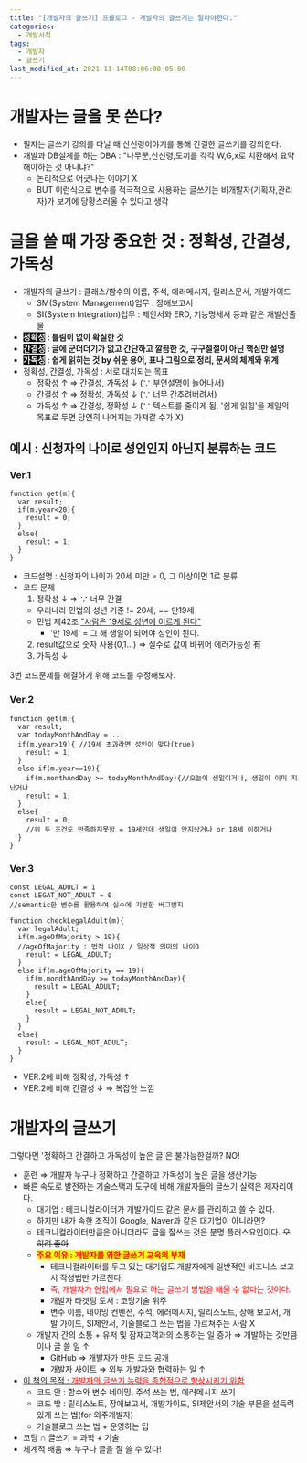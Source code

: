 ```yaml
---
title: "[개발자의 글쓰기] 프롤로그 - 개발자의 글쓰기는 달라야한다."
categories:
  - 개발서적
tags:
  - 개발자
  - 글쓰기
last_modified_at: 2021-11-14T08:06:00-05:00
---
```


# 개발자는 글을 못 쓴다?
- 필자는 글쓰기 강의를 다닐 때 산신령이야기를 통해 간결한 글쓰기를 강의한다.
- 개발과 DB설계를 하는 DBA : "나무꾼,산신령,도끼를 각각 W,G,x로 치환해서 요약해야하는 것 아니냐?"
  - 논리적으로 어긋나는 이야기 X
  - BUT 이런식으로 변수를 적극적으로 사용하는 글쓰기는 비개발자(기획자,관리자)가 보기에 당황스러울 수 있다고 생각

# 글을 쓸 때 가장 중요한 것 : 정확성, 간결성, 가독성
- 개발자의 글쓰기 : 클래스/함수의 이름, 주석, 에러메시지, 릴리스문서, 개발가이드
  - SM(System Management)업무 : 장애보고서 
  - SI(System Integration)업무 : 제안서와 ERD, 기능명세서 등과 같은 개발산출물
- **<mark style="background-color: black;"><span style="color:white">정확성</span></mark> : 틀림이 없이 확실한 것**
- **<mark style="background-color: black;"><span style="color:white">간결성</span></mark> : 글에 군더더기가 없고 간단하고 깔끔한 것, 구구절절이 아닌 핵심만 설명**
- **<mark style="background-color: black;"><span style="color:white">가독성</span></mark> : 쉽게 읽히는 것 by 쉬운 용어, 표나 그림으로 정리, 문서의 체계와 위계**
- 정확성, 간결성, 가독성 : 서로 대치되는 목표
  - 정확성 ↑ ⇒ 간결성, 가독성 ↓ (∵ 부연설명이 늘어나서)
  - 간결성 ↑ ⇒ 정확성, 가독성 ↓ (∵ 너무 간추려버려서) 
  - 가독성 ↑ ⇒ 간결성, 정확성 ↓ (∵ 텍스트를 줄이게 됨, '쉽게 읽힘'을 제일의 목표로 두면 당연히 나머지는 가져갈 수가 X)

## 예시 : 신청자의 나이로 성인인지 아닌지 분류하는 코드
### Ver.1
```
function get(m){
  var result;
  if(m.year<20){
    result = 0;
  }
  else{
    result = 1;
  }
}
```
- 코드설명 : 신청자의 나이가 20세 미만 = 0, 그 이상이면 1로 분류
- 코드 문제
  1. 정확성 ↓ ⇒ ∵ 너무 간결
    - 우리나라 민법의 성년 기준 != 20세, == 만19세
    - 민법 제42조 <u>"사람은 19세로 성년에 이르게 된다"</u> 
      - '만 19세' = 그 해 생일이 되어야 성인이 된다.
  2. result값으로 숫자 사용(0,1...) ⇒ 실수로 값이 바뀌어 에러가능성 有
  3. 가독성 ↓

3번 코드문제를 해결하기 위해 코드를 수정해보자.

### Ver.2
```
function get(m){
  var result;
  var todayMonthAndDay = ...
  if(m.year>19){ //19세 초과라면 성인이 맞다(true)
    result = 1;
  }
  else if(m.year==19){
    if(m.monthAndDay >= todayMonthAndDay){//오늘이 생일이거나, 생일이 이미 지났거나
    result = 1;
  }
  else{
    result = 0; 
    //위 두 조건도 만족하지못함 = 19세인데 생일이 안지났거나 or 18세 이하거나
  }
}
```

### Ver.3
```
const LEGAL_ADULT = 1
const LEGAT_NOT_ADULT = 0
//semantic한 변수를 활용하여 실수에 기반한 버그방지

function checkLegalAdult(m){
  var legalAdult;
  if(m.ageOfMajority > 19){
  //ageOfMajority : 법적 나이X / 일상적 의미의 나이O
    result = LEGAL_ADULT;
  }
  else if(m.ageOfMajority == 19){
    if(m.mondthAndDay >= todayMonthAndDay){
      result = LEGAL_ADULT;
    }
    else{
      result = LEGAL_NOT_ADULT;
    }
  }
  else{
    result = LEGAL_NOT_ADULT;
  }
}
```
- VER.2에 비해 정확성, 가독성 ↑
- VER.2에 비해 간결성 ↓ ⇒ 복잡한 느낌

# 개발자의 글쓰기

그렇다면 '정확하고 간결하고 가독성이 높은 글'은 불가능한걸까? NO!
- 훈련 ⇒ 개발자 누구나 정확하고 간결하고 가독성이 높은 글을 생산가능
- 빠른 속도로 발전하는 기술스택과 도구에 비해 개발자들의 글쓰기 실력은 제자리이다.
  - 대기업 : 테크니컬라이터가 개발가이드 같은 문서를 관리하고 쓸 수 있다.
  - 하지만 내가 속한 조직이 Google, Naver과 같은 대기업이 아니라면? 
  - 테크니컬라이터만큼은 아니더라도 글을 잘쓰는 것은 분명 플러스요인이다. ~~오히려 좋아~~
  - **<mark><span style="color:red">주요 이유 : 개발자를 위한 글쓰기 교육의 부재</span></mark>**
    - 테크니컬라이터를 두고 있는 대기업도 개발자에게 일반적인 비즈니스 보고서 작성법만 가르친다. 
    - <span style="color:red">즉, 개발자가 현업에서 필요로 하는 글쓰기 방법을 배울 수 없다는 것이다.</span>
    - 개발자 타겟팅 도서 : 코딩기술 위주
    - 변수 이름, 네이밍 컨벤션, 주석, 에러메시지, 릴리스노트, 장애 보고서, 개발 가이드, SI제안서, 기술블로그 쓰는 법을 가르쳐주는 사람 X
  - 개발자 간의 소통 + 유저 및 잠재고객과의 소통하는 일 증가 ⇒ 개발하는 것만큼이나 글 쓸 일 ↑
    - GitHub ⇒ 개발자가 만든 코드 공개
    - 개발자 사이트 ⇒ 외부 개발자와 협력하는 일 ↑
- <u>이 책의 목적 : <span style="color:red">개발자의 글쓰기 능력을 종합적으로 향상시키기 위함</span></u> 
  - 코드 안 : 함수와 변수 네이밍, 주석 쓰는 법, 에러메시지 쓰기
  - 코드 밖 : 릴리스노트, 장애보고서, 개발가이드, SI제안서의 기술 부문을 설득력 있게 쓰는 법(for 외주개발자)
  - 기술블로그 쓰는 법 + 운영하는 팁
- 코딩 ∩ 글쓰기 = 과학 + 기술
- 체계적 배움 ⇒ 누구나 글을 잘 쓸 수 있다!

